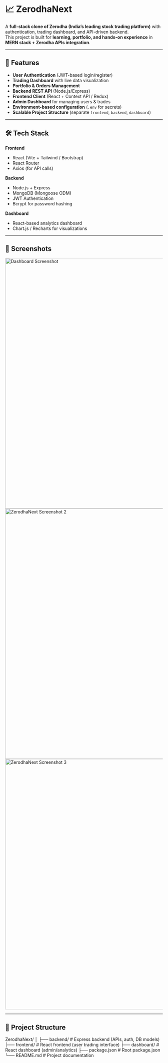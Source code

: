 # 📈 ZerodhaNext

A **full-stack clone of Zerodha (India’s leading stock trading platform)** with authentication, trading dashboard, and API-driven backend.  
This project is built for **learning, portfolio, and hands-on experience** in **MERN stack + Zerodha APIs integration**.  


---

## 🚀 Features  

- **User Authentication** (JWT-based login/register)  
- **Trading Dashboard** with live data visualization  
- **Portfolio & Orders Management**  
- **Backend REST API** (Node.js/Express)  
- **Frontend Client** (React + Context API / Redux)  
- **Admin Dashboard** for managing users & trades  
- **Environment-based configuration** (`.env` for secrets)  
- **Scalable Project Structure** (separate `frontend`, `backend`, `dashboard`)  

---

## 🛠️ Tech Stack  

**Frontend**  
- React (Vite + Tailwind / Bootstrap)  
- React Router  
- Axios (for API calls)  

**Backend**  
- Node.js + Express  
- MongoDB (Mongoose ODM)  
- JWT Authentication  
- Bcrypt for password hashing  

**Dashboard**  
- React-based analytics dashboard  
- Chart.js / Recharts for visualizations  

---

## 📸 Screenshots  
<img src="https://github.com/user-attachments/assets/ae40ba1b-c5f2-4f2c-9852-a1b344f050fc" alt="Dashboard Screenshot" width="800"/>
<img src="https://github.com/user-attachments/assets/9e585de5-6058-473c-ba51-43ecf8e264ff" alt="ZerodhaNext Screenshot 2" width="800"/>

<img src="https://github.com/user-attachments/assets/ce873e9a-7c44-485f-bdce-67aa92d39519" alt="ZerodhaNext Screenshot 3" width="800"/>

---

## 📂 Project Structure  

ZerodhaNext/
│
├── backend/       # Express backend (APIs, auth, DB models)
├── frontend/      # React frontend (user trading interface)
├── dashboard/     # React dashboard (admin/analytics)
├── package.json   # Root package.json
└── README.md      # Project documentation

